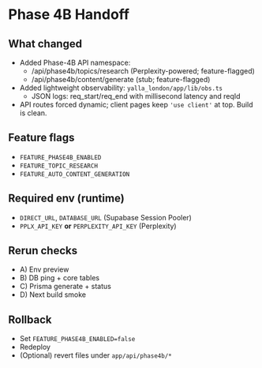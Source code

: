 # Phase 4B Handoff

## What changed
- Added Phase-4B API namespace:
  - /api/phase4b/topics/research  (Perplexity-powered; feature-flagged)
  - /api/phase4b/content/generate (stub; feature-flagged)
- Added lightweight observability: `yalla_london/app/lib/obs.ts`
  - JSON logs: req_start/req_end with millisecond latency and reqId
- API routes forced dynamic; client pages keep `'use client'` at top. Build is clean.

## Feature flags
- `FEATURE_PHASE4B_ENABLED`
- `FEATURE_TOPIC_RESEARCH`
- `FEATURE_AUTO_CONTENT_GENERATION`

## Required env (runtime)
- `DIRECT_URL`, `DATABASE_URL` (Supabase Session Pooler)
- `PPLX_API_KEY` **or** `PERPLEXITY_API_KEY` (Perplexity)

## Rerun checks
- A) Env preview
- B) DB ping + core tables
- C) Prisma generate + status
- D) Next build smoke

## Rollback
- Set `FEATURE_PHASE4B_ENABLED=false`
- Redeploy
- (Optional) revert files under `app/api/phase4b/*`
